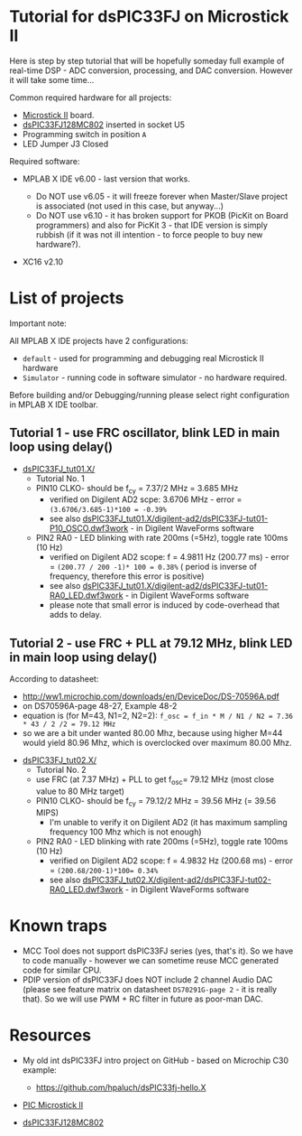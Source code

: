 # Tutorial for dsPIC33FJ on Microstick II

Here is step by step tutorial that will be hopefully
someday full example of real-time DSP - ADC conversion,
processing, and DAC conversion. However it will take
some time...

Common required hardware for all projects:

* [Microstick II][PIC Microstick II] board.
* [dsPIC33FJ128MC802][dsPIC33FJ128MC802] inserted in socket U5
* Programming switch in position `A`
* LED Jumper J3 Closed
 
Required software:

* MPLAB X IDE v6.00 - last version that works.

  - Do NOT use v6.05 - it will freeze forever when Master/Slave project
    is associated (not used in this case, but anyway...)
  - Do NOT use v6.10 - it has broken support for PKOB (PicKit on Board
    programmers) and also for PicKit 3 - that IDE version is simply
    rubbish (if it was not ill intention - to force people to buy new hardware?).

* XC16 v2.10 

# List of projects

Important note:

All MPLAB X IDE projects have 2 configurations:
- `default` - used for programming and debugging real Microstick II hardware
- `Simulator` - running code in software simulator - no hardware required.

Before building and/or Debugging/running please select right configuration in MPLAB X IDE toolbar.

## Tutorial 1 - use FRC oscillator, blink LED in main loop using delay() 

* [dsPIC33FJ_tut01.X/](dsPIC33FJ_tut01.X/)
  - Tutorial No. 1
  - PIN10 CLKO- should be f<sub>cy</sub> = 7.37/2 MHz = 3.685 MHz
    - verified on Digilent AD2 scpe:  3.6706 MHz - error = `(3.6706/3.685-1)*100 = -0.39%`
    - see also [dsPIC33FJ_tut01.X/digilent-ad2/dsPIC33FJ-tut01-P10_OSCO.dwf3work](dsPIC33FJ_tut01.X/digilent-ad2/dsPIC33FJ-tut01-P10_OSCO.dwf3work) - in Digilent WaveForms software
  - PIN2  RA0 - LED blinking with rate 200ms (=5Hz), toggle rate 100ms (10 Hz)
    - verified on Digilent AD2 scope: f = 4.9811 Hz (200.77 ms) - error = `(200.77 / 200 -1)* 100 = 0.38%` (
       period is inverse of frequency, therefore this error is positive)
    - see also [dsPIC33FJ_tut01.X/digilent-ad2/dsPIC33FJ-tut01-RA0_LED.dwf3work](dsPIC33FJ_tut01.X/digilent-ad2/dsPIC33FJ-tut01-P10_OSCO.dwf3work) - in Digilent WaveForms software
    - please note that small error is induced by code-overhead that adds to delay.

## Tutorial 2 - use FRC + PLL at 79.12 MHz, blink LED in main loop using delay()

According to datasheet:
- http://ww1.microchip.com/downloads/en/DeviceDoc/DS-70596A.pdf
- on DS70596A-page 48-27, Example 48-2
- equation is (for M=43, N1=2, N2=2): `f_osc = f_in * M / N1 / N2 = 7.36 * 43 / 2 /2 = 79.12 MHz`
- so we are a bit under wanted 80.00 Mhz, because using higher M=44 would yield 80.96 Mhz,
  which is overclocked over maximum 80.00 Mhz.

* [dsPIC33FJ_tut02.X/](dsPIC33FJ_tut02.X/)
  - Tutorial No. 2
  - use FRC (at 7.37 MHz) + PLL to get f<sub>osc</sub>= 79.12 MHz (most close value to 80 MHz target)
  - PIN10 CLKO- should be f<sub>cy</sub> = 79.12/2 MHz = 39.56 MHz (= 39.56 MIPS)
    - I'm unable to verify it on Digilent AD2 (it has maximum sampling frequency 100 Mhz which is not enough)
  - PIN2  RA0 - LED blinking with rate 200ms (=5Hz), toggle rate 100ms (10 Hz)
    - verified on Digilent AD2 scope: f = 4.9832 Hz (200.68 ms) - error = `(200.68/200-1)*100= 0.34%`
    - see also [dsPIC33FJ_tut02.X/digilent-ad2/dsPIC33FJ-tut02-RA0_LED.dwf3work](dsPIC33FJ_tut02.X/digilent-ad2/dsPIC33FJ-tut02-P10_OSCO.dwf3work) - in Digilent WaveForms software


# Known traps

* MCC Tool does not support dsPIC33FJ series (yes, that's it). So we have
  to code manually - however we can sometime reuse MCC generated code
  for similar CPU.
* PDIP version of dsPIC33FJ does NOT include 2 channel Audio
  DAC (please see feature matrix on datasheet `DS70291G-page 2` - it
  is really that). So we will use PWM + RC filter in future as poor-man
  DAC.

# Resources

* My old int dsPIC33FJ intro project on GitHub - based on Microchip
  C30 example:

  - https://github.com/hpaluch/dsPIC33fj-hello.X

* [PIC Microstick II][PIC Microstick II]
* [dsPIC33FJ128MC802][dsPIC33FJ128MC802]

[PIC Microstick II]: https://www.microchip.com/DevelopmentTools/ProductDetails/dm330013-2
[dsPIC33FJ128MC802]: https://www.microchip.com/wwwproducts/en/dsPIC33FJ128MC802
